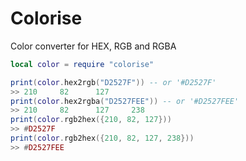 Colorise
=======

Color converter for HEX, RGB and RGBA


```Lua
local color = require "colorise"

print(color.hex2rgb("D2527F")) -- or '#D2527F'
>> 210     82      127
print(color.hex2rgba("D2527FEE")) -- or '#D2527FEE'
>> 210     82      127     238
print(color.rgb2hex({210, 82, 127}))
>> #D2527F
print(color.rgb2hex({210, 82, 127, 238}))
>> #D2527FEE
```
